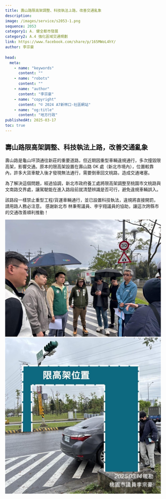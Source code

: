 ```yaml
---
title: 壽山路限高架調整、科技執法上路，改善交通亂象
description:
image: /images/service/s2053-1.png
sequence: 2053
category1: A. 健全都市發展
category2: A.4 強化區域交通規劃
link: https://www.facebook.com/share/p/165MWoL4hY/
author: 李宗豪

head:
  meta:
    - name: "keywords"
      content: ""
    - name: "robots"
      content: ""
    - name: "author"
      content: "李宗豪"
    - name: "copyright"
      content: "© 2024 A7新林口-社區網站"
    - name: "og:title"
      content: "地方行政"
publishedAt: 2025-03-17
toc: true
---
```


## 壽山路限高架調整、科技執法上路，改善交通亂象

壽山路是龜山坪頂通往新莊的重要道路，但近期因重型車輛違規通行，多次撞毀限高架，影響交通。原本的限高架設置在壽山路 0K 處（新北市境內），位置較靠內，許多大貨車駛入後才發現無法通行，需要倒車回文桃路，造成交通堵塞。

為了解決這個問題，經過協調，新北市政府養工處將限高架調整至桃園市文桃路與文南路交界處，讓駕駛能在進入路段前就清楚辨識是否可行，避免違規車輛誤入。

該路段一樣禁止重型工程/貨運車輛通行，並已設置科技執法，違規將直接開罰，請用路人務必注意。
感謝新北市 林秉宥議員、李宇翔議員的協助，讓這次跨縣市的交通改善順利推動！

![s2053-1.jpeg](/images/service/s2053-1.jpeg)
![s2053-2.jpeg](/images/service/s2053-2.jpeg)
